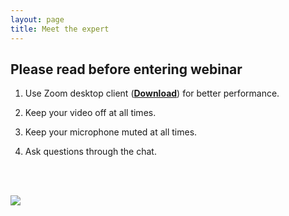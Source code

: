 ```yaml
---
layout: page
title: Meet the expert
---
```


## Please read before entering webinar

1. Use Zoom desktop client (<a href="https://unibas.zoom.us/download">**Download**</a>) for better performance.

2. Keep your video off at all times.

3. Keep your microphone muted at all times.

4. Ask questions through the chat.

<br><br>

<a href="https://unibas.zoom.us/j/99145634711?pwd=M1lEb0djNlhMbHRlR1lZUHVLUVRMUT09"><img src="https://cdsbasel.github.io/dataanalytics//assets/img/button.png"></a>
